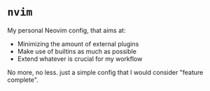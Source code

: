 # `nvim`

My personal Neovim config, that aims at:

- Minimizing the amount of external plugins
- Make use of builtins as much as possible
- Extend whatever is crucial for my workflow

No more, no less. just a simple config that I would consider "feature complete".

